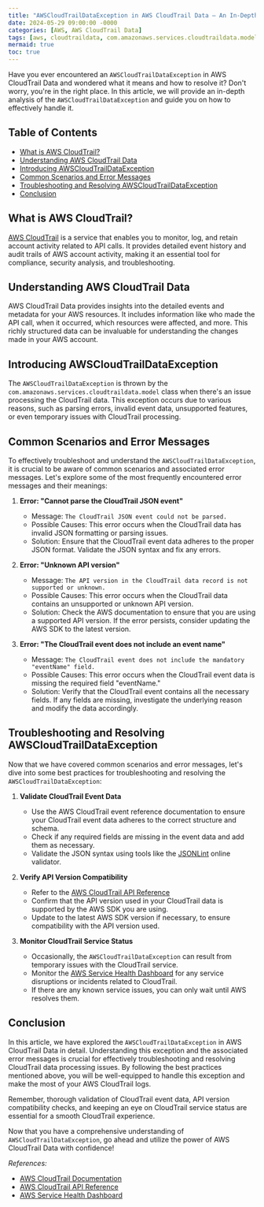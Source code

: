 ```yaml
---
title: "AWSCloudTrailDataException in AWS CloudTrail Data – An In-Depth Analysis"
date: 2024-05-29 09:00:00 -0000
categories: [AWS, AWS CloudTrail Data]
tags: [aws, cloudtraildata, com.amazonaws.services.cloudtraildata.model]
mermaid: true
toc: true
---
```



<!-- Introduction -->

Have you ever encountered an `AWSCloudTrailDataException` in AWS CloudTrail Data and wondered what it means and how to resolve it? Don't worry, you're in the right place. In this article, we will provide an in-depth analysis of the `AWSCloudTrailDataException` and guide you on how to effectively handle it.

<!-- Table of Contents -->
## Table of Contents
- [What is AWS CloudTrail?](#what-is-aws-cloudtrail)
- [Understanding AWS CloudTrail Data](#understanding-aws-cloudtrail-data)
- [Introducing AWSCloudTrailDataException](#introducing-awscloudtraildataexception)
- [Common Scenarios and Error Messages](#common-scenarios-and-error-messages)
- [Troubleshooting and Resolving AWSCloudTrailDataException](#troubleshooting-and-resolving-awscloudtraildataexception)
- [Conclusion](#conclusion)

<!-- What is AWS CloudTrail? -->
## What is AWS CloudTrail?
[AWS CloudTrail](https://aws.amazon.com/cloudtrail/) is a service that enables you to monitor, log, and retain account activity related to API calls. It provides detailed event history and audit trails of AWS account activity, making it an essential tool for compliance, security analysis, and troubleshooting.

<!-- Understanding AWS CloudTrail Data -->
## Understanding AWS CloudTrail Data
AWS CloudTrail Data provides insights into the detailed events and metadata for your AWS resources. It includes information like who made the API call, when it occurred, which resources were affected, and more. This richly structured data can be invaluable for understanding the changes made in your AWS account.

<!-- Introducing AWSCloudTrailDataException -->
## Introducing AWSCloudTrailDataException
The `AWSCloudTrailDataException` is thrown by the `com.amazonaws.services.cloudtraildata.model` class when there's an issue processing the CloudTrail data. This exception occurs due to various reasons, such as parsing errors, invalid event data, unsupported features, or even temporary issues with CloudTrail processing.

<!-- Common Scenarios and Error Messages -->
## Common Scenarios and Error Messages
To effectively troubleshoot and understand the `AWSCloudTrailDataException`, it is crucial to be aware of common scenarios and associated error messages. Let's explore some of the most frequently encountered error messages and their meanings:

1. **Error: "Cannot parse the CloudTrail JSON event"**
   - Message: `The CloudTrail JSON event could not be parsed.`
   - Possible Causes: This error occurs when the CloudTrail data has invalid JSON formatting or parsing issues.
   - Solution: Ensure that the CloudTrail event data adheres to the proper JSON format. Validate the JSON syntax and fix any errors.

2. **Error: "Unknown API version"**
   - Message: `The API version in the CloudTrail data record is not supported or unknown.`
   - Possible Causes: This error occurs when the CloudTrail data contains an unsupported or unknown API version.
   - Solution: Check the AWS documentation to ensure that you are using a supported API version. If the error persists, consider updating the AWS SDK to the latest version.

3. **Error: "The CloudTrail event does not include an event name"**
   - Message: `The CloudTrail event does not include the mandatory "eventName" field.`
   - Possible Causes: This error occurs when the CloudTrail event data is missing the required field "eventName."
   - Solution: Verify that the CloudTrail event contains all the necessary fields. If any fields are missing, investigate the underlying reason and modify the data accordingly.

<!-- Troubleshooting and Resolving AWSCloudTrailDataException -->
## Troubleshooting and Resolving AWSCloudTrailDataException
Now that we have covered common scenarios and error messages, let's dive into some best practices for troubleshooting and resolving the `AWSCloudTrailDataException`:

1. **Validate CloudTrail Event Data**
   - Use the AWS CloudTrail event reference documentation to ensure your CloudTrail event data adheres to the correct structure and schema.
   - Check if any required fields are missing in the event data and add them as necessary.
   - Validate the JSON syntax using tools like the [JSONLint](https://jsonlint.com/) online validator.

2. **Verify API Version Compatibility**
   - Refer to the [AWS CloudTrail API Reference](https://docs.aws.amazon.com/cloudtrail/)
   - Confirm that the API version used in your CloudTrail data is supported by the AWS SDK you are using.
   - Update to the latest AWS SDK version if necessary, to ensure compatibility with the API version used.

3. **Monitor CloudTrail Service Status**
   - Occasionally, the `AWSCloudTrailDataException` can result from temporary issues with the CloudTrail service.
   - Monitor the [AWS Service Health Dashboard](https://status.aws.amazon.com/) for any service disruptions or incidents related to CloudTrail.
   - If there are any known service issues, you can only wait until AWS resolves them.

<!-- Conclusion -->
## Conclusion
In this article, we have explored the `AWSCloudTrailDataException` in AWS CloudTrail Data in detail. Understanding this exception and the associated error messages is crucial for effectively troubleshooting and resolving CloudTrail data processing issues. By following the best practices mentioned above, you will be well-equipped to handle this exception and make the most of your AWS CloudTrail logs.

Remember, thorough validation of CloudTrail event data, API version compatibility checks, and keeping an eye on CloudTrail service status are essential for a smooth CloudTrail experience.

Now that you have a comprehensive understanding of `AWSCloudTrailDataException`, go ahead and utilize the power of AWS CloudTrail Data with confidence!

*References:*
- [AWS CloudTrail Documentation](https://docs.aws.amazon.com/cloudtrail/)
- [AWS CloudTrail API Reference](https://docs.aws.amazon.com/cloudtrail/)
- [AWS Service Health Dashboard](https://status.aws.amazon.com/)

